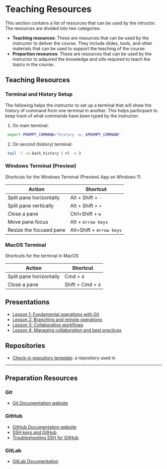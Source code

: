 # Teaching Resources

This section contains a list of resources that can be used by the intructor. The resources are divided into two categories:
* **Teaching resources**: These are resources that can be used by the instructor to deliver the course. They include slides, tools, and other materials that can be used to support the teaching of the course.
* **Prepartion resources**: These are resources that can be used by the instructor to adquired the knowledge and sills required to teach the topics in the course.


## Teaching Resources

### Terminal and History Setup

The following helps the instructor to set up a terminal that will show the history of command from one terminal in another. This helps participant to keep track of what commands have been typed by the instructor.  

1. On main terminal:
```bash
 export PROMPT_COMMAND="history -a; $PROMPT_COMMAND"
```
2. On second (history) terminal:
```bash
 tail -f ~/.bash_history | nl -w 3
```

### Windows Terminal (Preview) 
Shortcuts for the Windows Terminal (Preview) App on Windows 11.

| Action             | Shortcut                |
|--------------------|--------------------------|
|Split pane horizontally | Alt + Shift + `-`   | 
|Split pane vertically   | Alt + Shift + `+`   |
|Close a pane            | Ctrl+Shift + `w`     |
|Move pane focus         | Alt + `Arrow keys`   |
|Resize the focused pane | Alt+Shift + `Arrow keys` |


### MacOS Terminal
Shortcuts for the terminal in MacOS

| Action             | Shortcut                |
|--------------------|--------------------------|
|Split pane horizontally | Cmd + `d`   | 
|Close a pane            | Shift + Cmd + `d`   |


## Presentations

* [Lesson 1: Fundamental operations with Git]()
* [Lesson 2: Branching and remote operations]()
* [Lesson 3: Collaborative workflows](https://docs.google.com/presentation/d/1yBy_4r9aHhsUH9AH1s7zLWIQ_h20xNKVYM1somPnz1Q/edit?usp=sharing)
* [Lesson 4: Managing collaboration and best practices](https://docs.google.com/presentation/d/1TvWIrBsVNwmEyvZodd4V7gueATeECKMubUqSSYKMyuU/edit?usp=sharing)


## Repositories
* [Check-in repository template](https://github.com/manuGil/check-in-template): a repository used in [](check-in) 

-----------
## Preparation Resources

### Git
* [Git Documentation website](https://git-scm.com/doc)

### GitHub

* [GitHub Documentation website](https://docs.github.com/en)
* [SSH keys and GitHub](https://docs.github.com/en/authentication/connecting-to-github-with-ssh).
* [Troubleshooting SSH for GitHub](https://docs.github.com/en/authentication/troubleshooting-ssh).

### GitLab
* [GitLab Documentation](https://docs.gitlab.com/)

